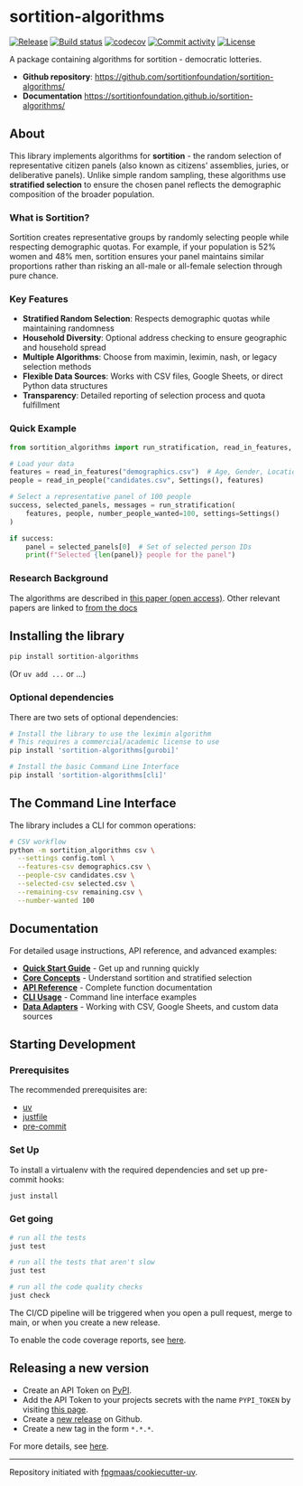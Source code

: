 # sortition-algorithms

[![Release](https://img.shields.io/github/v/release/sortitionfoundation/sortition-algorithms)](https://img.shields.io/github/v/release/sortitionfoundation/sortition-algorithms)
[![Build status](https://img.shields.io/github/actions/workflow/status/sortitionfoundation/sortition-algorithms/main.yml?branch=main)](https://github.com/sortitionfoundation/sortition-algorithms/actions/workflows/main.yml?query=branch%3Amain)
[![codecov](https://codecov.io/gh/sortitionfoundation/sortition-algorithms/branch/main/graph/badge.svg)](https://codecov.io/gh/sortitionfoundation/sortition-algorithms)
[![Commit activity](https://img.shields.io/github/commit-activity/m/sortitionfoundation/sortition-algorithms)](https://img.shields.io/github/commit-activity/m/sortitionfoundation/sortition-algorithms)
[![License](https://img.shields.io/github/license/sortitionfoundation/sortition-algorithms)](https://img.shields.io/github/license/sortitionfoundation/sortition-algorithms)

A package containing algorithms for sortition - democratic lotteries.

- **Github repository**: <https://github.com/sortitionfoundation/sortition-algorithms/>
- **Documentation** <https://sortitionfoundation.github.io/sortition-algorithms/>

## About

This library implements algorithms for **sortition** - the random selection of representative citizen panels (also known as citizens' assemblies, juries, or deliberative panels). Unlike simple random sampling, these algorithms use **stratified selection** to ensure the chosen panel reflects the demographic composition of the broader population.

### What is Sortition?

Sortition creates representative groups by randomly selecting people while respecting demographic quotas. For example, if your population is 52% women and 48% men, sortition ensures your panel maintains similar proportions rather than risking an all-male or all-female selection through pure chance.

### Key Features

- **Stratified Random Selection**: Respects demographic quotas while maintaining randomness
- **Household Diversity**: Optional address checking to ensure geographic and household spread
- **Multiple Algorithms**: Choose from maximin, leximin, nash, or legacy selection methods
- **Flexible Data Sources**: Works with CSV files, Google Sheets, or direct Python data structures
- **Transparency**: Detailed reporting of selection process and quota fulfillment

### Quick Example

```python
from sortition_algorithms import run_stratification, read_in_features, read_in_people, Settings

# Load your data
features = read_in_features("demographics.csv")  # Age, Gender, Location quotas
people = read_in_people("candidates.csv", Settings(), features)

# Select a representative panel of 100 people
success, selected_panels, messages = run_stratification(
    features, people, number_people_wanted=100, settings=Settings()
)

if success:
    panel = selected_panels[0]  # Set of selected person IDs
    print(f"Selected {len(panel)} people for the panel")
```

### Research Background

The algorithms are described in [this paper (open access)](https://www.nature.com/articles/s41586-021-03788-6). Other relevant papers are linked to [from the docs](https://sortitionfoundation.github.io/sortition-algorithms/concepts/#research-background)

## Installing the library

```sh
pip install sortition-algorithms
```

(Or `uv add ...` or ...)

### Optional dependencies

There are two sets of optional dependencies:

```sh
# Install the library to use the leximin algorithm
# This requires a commercial/academic license to use
pip install 'sortition-algorithms[gurobi]'

# Install the basic Command Line Interface
pip install 'sortition-algorithms[cli]'
```

## The Command Line Interface

The library includes a CLI for common operations:

```bash
# CSV workflow
python -m sortition_algorithms csv \
  --settings config.toml \
  --features-csv demographics.csv \
  --people-csv candidates.csv \
  --selected-csv selected.csv \
  --remaining-csv remaining.csv \
  --number-wanted 100
```

## Documentation

For detailed usage instructions, API reference, and advanced examples:

- **[Quick Start Guide](https://sortitionfoundation.github.io/sortition-algorithms/quickstart/)** - Get up and running quickly
- **[Core Concepts](https://sortitionfoundation.github.io/sortition-algorithms/concepts/)** - Understand sortition and stratified selection
- **[API Reference](https://sortitionfoundation.github.io/sortition-algorithms/api-reference/)** - Complete function documentation
- **[CLI Usage](https://sortitionfoundation.github.io/sortition-algorithms/cli/)** - Command line interface examples
- **[Data Adapters](https://sortitionfoundation.github.io/sortition-algorithms/adapters/)** - Working with CSV, Google Sheets, and custom data sources

## Starting Development

### Prerequisites

The recommended prerequisites are:

- [uv](https://docs.astral.sh/uv/getting-started/installation/)
- [justfile](https://github.com/casey/just?tab=readme-ov-file#installation)
- [pre-commit](https://pre-commit.com/)

### Set Up

To install a virtualenv with the required dependencies and set up pre-commit hooks:

```sh
just install
```

### Get going

```sh
# run all the tests
just test

# run all the tests that aren't slow
just test

# run all the code quality checks
just check
```

The CI/CD pipeline will be triggered when you open a pull request, merge to main, or when you create a new release.

To enable the code coverage reports, see [here](https://fpgmaas.github.io/cookiecutter-uv/features/codecov/).

## Releasing a new version

- Create an API Token on [PyPI](https://pypi.org/).
- Add the API Token to your projects secrets with the name `PYPI_TOKEN` by visiting [this page](https://github.com/sortitionfoundation/sortition-algorithms/settings/secrets/actions/new).
- Create a [new release](https://github.com/sortitionfoundation/sortition-algorithms/releases/new) on Github.
- Create a new tag in the form `*.*.*`.

For more details, see [here](https://fpgmaas.github.io/cookiecutter-uv/features/cicd/#how-to-trigger-a-release).

---

Repository initiated with [fpgmaas/cookiecutter-uv](https://github.com/fpgmaas/cookiecutter-uv).
